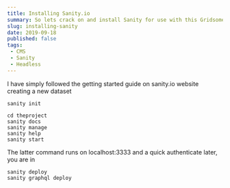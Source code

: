 ```yaml
---
title: Installing Sanity.io
summary: So lets crack on and install Sanity for use with this Gridsome driven website
slug: installing-sanity
date: 2019-09-18
published: false
tags:
 - CMS
 - Sanity
 - Headless
---
```


I have simply followed the getting started guide on sanity.io website creating a new dataset

```
sanity init
```

```
cd theproject
sanity docs
sanity manage
sanity help
sanity start
```

The latter command runs on localhost:3333 and a quick authenticate later, you are in

```
sanity deploy
sanity graphql deploy
```

